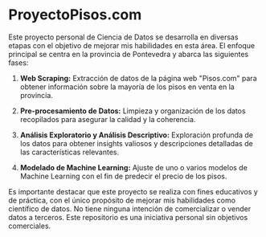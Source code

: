 # ProyectoPisos.com

Este proyecto personal de Ciencia de Datos se desarrolla en diversas etapas con el objetivo de mejorar mis habilidades en esta área. El enfoque principal se centra en la provincia de Pontevedra y abarca las siguientes fases:

1. **Web Scraping:** Extracción de datos de la página web "Pisos.com" para obtener información sobre la mayoría de los pisos en venta en la provincia.

2. **Pre-procesamiento de Datos:** Limpieza y organización de los datos recopilados para asegurar la calidad y la coherencia.

3. **Análisis Exploratorio y Análisis Descriptivo:** Exploración profunda de los datos para obtener insights valiosos y descripciones detalladas de las características relevantes.

4. **Modelado de Machine Learning:** Ajuste de uno o varios modelos de Machine Learning con el fin de predecir el precio de los pisos.

Es importante destacar que este proyecto se realiza con fines educativos y de práctica, con el único propósito de mejorar mis habilidades como científico de datos. No tiene ninguna intención de comercializar o vender datos a terceros. Este repositorio es una iniciativa personal sin objetivos comerciales.

